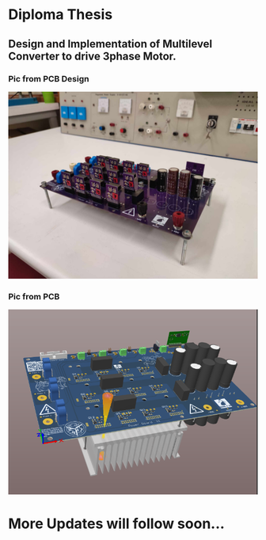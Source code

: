 # Diploma Thesis
## Design and Implementation of Multilevel Converter to drive 3phase Motor.

### Pic from PCB Design
![alt text](pics/pcb0.jpg)
### Pic from PCB 
![alt text](pics/pcb1.png)
# More Updates will follow soon...
